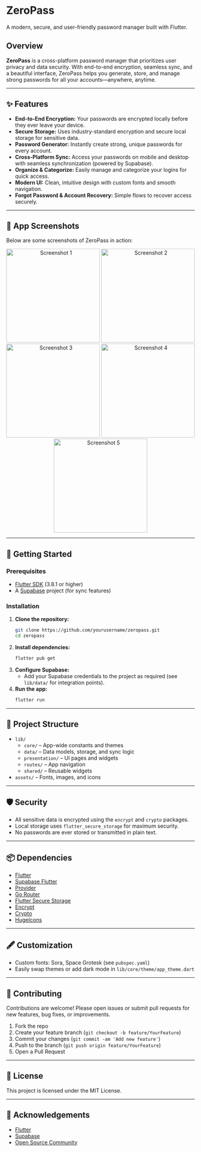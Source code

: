 # ZeroPass

A modern, secure, and user-friendly password manager built with Flutter.

## Overview

**ZeroPass** is a cross-platform password manager that prioritizes user privacy and data security. With end-to-end encryption, seamless sync, and a beautiful interface, ZeroPass helps you generate, store, and manage strong passwords for all your accounts—anywhere, anytime.

---

## ✨ Features

- **End-to-End Encryption:** Your passwords are encrypted locally before they ever leave your device.
- **Secure Storage:** Uses industry-standard encryption and secure local storage for sensitive data.
- **Password Generator:** Instantly create strong, unique passwords for every account.
- **Cross-Platform Sync:** Access your passwords on mobile and desktop with seamless synchronization (powered by Supabase).
- **Organize & Categorize:** Easily manage and categorize your logins for quick access.
- **Modern UI:** Clean, intuitive design with custom fonts and smooth navigation.
- **Forgot Password & Account Recovery:** Simple flows to recover access securely.

---

## 📸 App Screenshots

Below are some screenshots of ZeroPass in action:

<p align="center">
  <img src="app_demo/Screenshot_1753124673.png" alt="Screenshot 1" width="250" />
  <img src="app_demo/Screenshot_1753124677.png" alt="Screenshot 2" width="250" />
  <img src="app_demo/Screenshot_1753124680.png" alt="Screenshot 3" width="250" />
  <img src="app_demo/Screenshot_1753124682.png" alt="Screenshot 4" width="250" />
  <img src="app_demo/Screenshot_1753124685.png" alt="Screenshot 5" width="250" />
</p>

---

## 🚀 Getting Started

### Prerequisites
- [Flutter SDK](https://flutter.dev/docs/get-started/install) (3.8.1 or higher)
- A [Supabase](https://supabase.com/) project (for sync features)

### Installation

1. **Clone the repository:**
   ```bash
   git clone https://github.com/yourusername/zeropass.git
   cd zeropass
   ```
2. **Install dependencies:**
   ```bash
   flutter pub get
   ```
3. **Configure Supabase:**
   - Add your Supabase credentials to the project as required (see `lib/data/` for integration points).
4. **Run the app:**
   ```bash
   flutter run
   ```

---

## 📁 Project Structure

- `lib/`
  - `core/` – App-wide constants and themes
  - `data/` – Data models, storage, and sync logic
  - `presentation/` – UI pages and widgets
  - `routes/` – App navigation
  - `shared/` – Reusable widgets
- `assets/` – Fonts, images, and icons

---

## 🛡️ Security
- All sensitive data is encrypted using the `encrypt` and `crypto` packages.
- Local storage uses `flutter_secure_storage` for maximum security.
- No passwords are ever stored or transmitted in plain text.

---

## 📦 Dependencies
- [Flutter](https://flutter.dev/)
- [Supabase Flutter](https://pub.dev/packages/supabase_flutter)
- [Provider](https://pub.dev/packages/provider)
- [Go Router](https://pub.dev/packages/go_router)
- [Flutter Secure Storage](https://pub.dev/packages/flutter_secure_storage)
- [Encrypt](https://pub.dev/packages/encrypt)
- [Crypto](https://pub.dev/packages/crypto)
- [HugeIcons](https://pub.dev/packages/hugeicons)

---

## 🖋️ Customization
- Custom fonts: Sora, Space Grotesk (see `pubspec.yaml`)
- Easily swap themes or add dark mode in `lib/core/theme/app_theme.dart`

---

## 🤝 Contributing

Contributions are welcome! Please open issues or submit pull requests for new features, bug fixes, or improvements.

1. Fork the repo
2. Create your feature branch (`git checkout -b feature/YourFeature`)
3. Commit your changes (`git commit -am 'Add new feature'`)
4. Push to the branch (`git push origin feature/YourFeature`)
5. Open a Pull Request

---

## 📄 License

This project is licensed under the MIT License.

---

## 🙏 Acknowledgements
- [Flutter](https://flutter.dev/)
- [Supabase](https://supabase.com/)
- [Open Source Community](https://github.com/)

